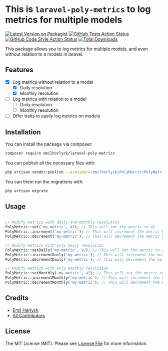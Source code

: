 # This is `laravel-poly-metrics` to log metrics for multiple models

[![Latest Version on Packagist](https://img.shields.io/packagist/v/emilhorlyck/laravel-poly-metrics.svg?style=flat-square)](https://packagist.org/packages/emilhorlyck/laravel-poly-metrics)
[![GitHub Tests Action Status](https://img.shields.io/github/actions/workflow/status/emilhorlyck/laravel-poly-metrics/run-tests.yml?branch=main&label=tests&style=flat-square)](https://github.com/emilhorlyck/laravel-poly-metrics/actions?query=workflow%3Arun-tests+branch%3Amain)
[![GitHub Code Style Action Status](https://img.shields.io/github/actions/workflow/status/emilhorlyck/laravel-poly-metrics/fix-php-code-style-issues.yml?branch=main&label=code%20style&style=flat-square)](https://github.com/emilhorlyck/laravel-poly-metrics/actions?query=workflow%3A"Fix+PHP+code+style+issues"+branch%3Amain)
[![Total Downloads](https://img.shields.io/packagist/dt/emilhorlyck/laravel-poly-metrics.svg?style=flat-square)](https://packagist.org/packages/emilhorlyck/laravel-poly-metrics)

This package allows you to log metrics for multiple models, and even without relation to a models in laravel.

## Features

-   [x] Log metrics without relation to a model
    -   [x] Daily resolution
    -   [x] Monthly resolution
-   [ ] Log metrics with relation to a model
    -   [ ] Daily resolution
    -   [ ] Monthly resolution
-   [ ] Offer traits to easily log metrics on models

## Installation

You can install the package via composer:

```bash
composer require emilhorlyck/laravel-poly-metrics
```

You can publish all the necessary files with:

```bash
php artisan vendor:publish --provider="emilhorlyck\PolyMetric\PolyMetricServiceProvider"
```

You can them run the migrations with:

```bash
php artisan migrate
```

## Usage

```php

// Modify metrics with daily and monthly resolution
PolyMetric::set('my-metric', 42); // This will set the metric to 42
PolyMetric::increment('my-metric'); // This will increment the metric by 1
PolyMetric::decrement('my-metric'); // This will decrement the metric by 1

// Modify metrics with only daily resolution
PolyMetric::setDaily('my-metric', 42); // This will set the metric to 42
PolyMetric::incrementDaily('my-metric'); // This will increment the metric by 1
PolyMetric::decrementDaily('my-metric'); // This will decrement the metric by 1

// Modify metrics with only monthly resolution
PolyMetric::setMonthly('my-metric', 42); // This will set the metric to 42
PolyMetric::incrementMonthly('my-metric'); // This will increment the metric by 1
PolyMetric::decrementMonthly('my-metric'); // This will decrement the metric by 1

```

## Credits

-   [Emil Hørlyck](https://github.com/emilhorlyck)
-   [All Contributors](../../contributors)

## License

The MIT License (MIT). Please see [License File](LICENSE.md) for more information.
